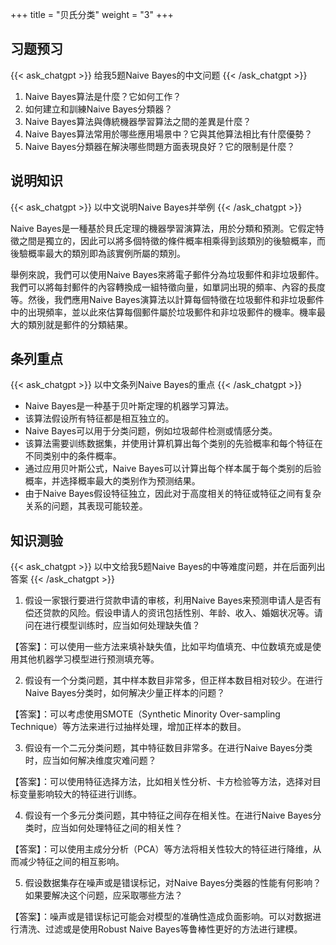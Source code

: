 +++
title = "贝氏分类"
weight = "3"
+++
## 习题预习
{{< ask_chatgpt >}}
给我5题Naive Bayes的中文问题
{{< /ask_chatgpt >}}

1. Naive Bayes算法是什麼？它如何工作？
2. 如何建立和訓練Naive Bayes分類器？
3. Naive Bayes算法與傳統機器學習算法之間的差異是什麼？
4. Naive Bayes算法常用於哪些應用場景中？它與其他算法相比有什麼優勢？
5. Naive Bayes分類器在解決哪些問題方面表現良好？它的限制是什麼？   

## 说明知识
{{< ask_chatgpt >}}
以中文说明Naive Bayes并举例
{{< /ask_chatgpt >}}

Naive Bayes是一種基於貝氏定理的機器學習演算法，用於分類和預測。它假定特徵之間是獨立的，因此可以將多個特徵的條件概率相乘得到該類別的後驗概率，而後驗概率最大的類別即為該實例所屬的類別。

舉例來說，我們可以使用Naive Bayes來將電子郵件分為垃圾郵件和非垃圾郵件。我們可以將每封郵件的內容轉換成一組特徵向量，如單詞出現的頻率、內容的長度等。然後，我們應用Naive Bayes演算法以計算每個特徵在垃圾郵件和非垃圾郵件中的出現頻率，並以此來估算每個郵件屬於垃圾郵件和非垃圾郵件的機率。機率最大的類別就是郵件的分類結果。   

## 条列重点
{{< ask_chatgpt >}}
以中文条列Naive Bayes的重点
{{< /ask_chatgpt >}}

- Naive Bayes是一种基于贝叶斯定理的机器学习算法。
- 该算法假设所有特征都是相互独立的。
- Naive Bayes可以用于分类问题，例如垃圾邮件检测或情感分类。
- 该算法需要训练数据集，并使用计算机算出每个类别的先验概率和每个特征在不同类别中的条件概率。
- 通过应用贝叶斯公式，Naive Bayes可以计算出每个样本属于每个类别的后验概率，并选择概率最大的类别作为预测结果。
- 由于Naive Bayes假设特征独立，因此对于高度相关的特征或特征之间有复杂关系的问题，其表现可能较差。   

## 知识测验
{{< ask_chatgpt >}}
以中文给我5题Naive Bayes的中等难度问题，并在后面列出答案
{{< /ask_chatgpt >}}

1. 假设一家银行要进行贷款申请的审核，利用Naive Bayes来预测申请人是否有偿还贷款的风险。假设申请人的资讯包括性别、年龄、收入、婚姻状况等。请问在进行模型训练时，应当如何处理缺失值？

【答案】：可以使用一些方法来填补缺失值，比如平均值填充、中位数填充或是使用其他机器学习模型进行预测填充等。

2. 假设有一个分类问题，其中样本数目非常多，但正样本数目相对较少。在进行Naive Bayes分类时，如何解决少量正样本的问题？

【答案】：可以考虑使用SMOTE（Synthetic Minority Over-sampling Technique）等方法来进行过抽样处理，增加正样本的数目。

3. 假设有一个二元分类问题，其中特征数目非常多。在进行Naive Bayes分类时，应当如何解决维度灾难问题？

【答案】：可以使用特征选择方法，比如相关性分析、卡方检验等方法，选择对目标变量影响较大的特征进行训练。

4. 假设有一个多元分类问题，其中特征之间存在相关性。在进行Naive Bayes分类时，应当如何处理特征之间的相关性？

【答案】：可以使用主成分分析（PCA）等方法将相关性较大的特征进行降维，从而减少特征之间的相互影响。

5. 假设数据集存在噪声或是错误标记，对Naive Bayes分类器的性能有何影响？如果要解决这个问题，应采取哪些方法？

【答案】：噪声或是错误标记可能会对模型的准确性造成负面影响。可以对数据进行清洗、过滤或是使用Robust Naive Bayes等鲁棒性更好的方法进行建模。   

